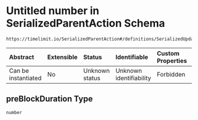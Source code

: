 # Untitled number in SerializedParentAction Schema

```txt
https://timelimit.io/SerializedParentAction#/definitions/SerializedUpdateUserLimitLoginPreBlockDuration/properties/preBlockDuration
```

| Abstract            | Extensible | Status         | Identifiable            | Custom Properties | Additional Properties | Access Restrictions | Defined In                                                                                        |
| :------------------ | :--------- | :------------- | :---------------------- | :---------------- | :-------------------- | :------------------ | :------------------------------------------------------------------------------------------------ |
| Can be instantiated | No         | Unknown status | Unknown identifiability | Forbidden         | Allowed               | none                | [SerializedParentAction.schema.json\*](SerializedParentAction.schema.json "open original schema") |

## preBlockDuration Type

`number`
